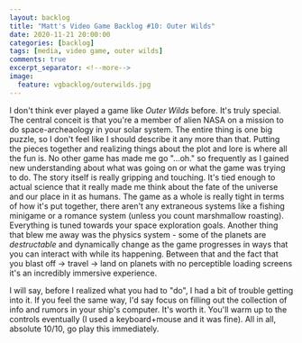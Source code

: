 ```yaml
---
layout: backlog
title: "Matt's Video Game Backlog #10: Outer Wilds"
date: 2020-11-21 20:00:00
categories: [backlog]
tags: [media, video game, outer wilds]
comments: true
excerpt_separator: <!--more-->
image:
  feature: vgbacklog/outerwilds.jpg
---
```


I don't think ever played a game like _Outer Wilds_ before. It's truly special. The central conceit is that you're a member of alien NASA on a mission to do space-archeaology in your solar system. The entire thing is one big puzzle, so I don't feel like I should describe it any more than that. Putting the pieces together and realizing things about the plot and lore is where all the fun is. No other game has made me go "...oh." so frequently as I gained new understanding about what was going on or what the game was trying to do. The story itself is really gripping and touching. It's tied enough to actual science that it really made me think about the fate of the universe and our place in it as humans. The game as a whole is really tight in terms of how it's put together, there aren't any extraneous systems like a fishing minigame or a romance system (unless you count marshmallow roasting). Everything is tuned towards your space exploration goals. Another thing that blew me away was the physics system - some of the planets are _destructable_ and dynamically change as the game progresses in ways that you can interact with while its happening. Between that and the fact that you blast off -> travel -> land on planets with no perceptible loading screens it's an incredibly immersive experience.

I will say, before I realized what you had to "do", I had a bit of trouble getting into it. If you feel the same way, I'd say focus on filling out the collection of info and rumors in your ship's computer. It's worth it. You'll warm up to the controls eventually (I used a keyboard+mouse and it was fine). All in all, absolute 10/10, go play this immediately.
